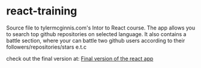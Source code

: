 # react-training
Source file to tylermcginnis.com's Intor to React course. The app allows you to search top github repositories on selected language. It also contains a battle section, where your can battle two github users according to their followers/repositories/stars e.t.c

check out the final version at:
[Final version of the react app](https://react-github-battle-11e90.firebaseapp.com/)

